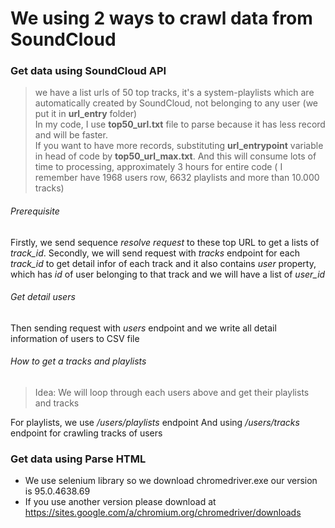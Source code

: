 # We using 2 ways to crawl data from SoundCloud
### Get data using SoundCloud API
> we have a list urls of 50 top tracks, it's a system-playlists which are automatically created by SoundCloud, not belonging to any user (we put it in **url_entry** folder)\
> In my code, I use **top50_url.txt** file to parse because it has less record and will be faster.\
> If you want to have more records, substituting **url_entrypoint** variable in head of code by **top50_url_max.txt**. And this will consume lots of time to processing, approximately 3 hours for entire code ( I remember have 1968 users row, 6632 playlists and more than 10.000 tracks)
###### Prerequisite
Firstly, we send sequence *resolve request* to these top URL to get a lists of *track_id*.
Secondly, we will send request with *tracks* endpoint for each *track_id* to get detail infor of each track and it also contains *user* property, which has *id* of user belonging to that track and we will have a list of *user_id*
###### Get detail users
Then sending request with *users* endpoint and we write all detail information of users to CSV file

###### How to get a tracks and playlists
> Idea: We will loop through each users above and get their playlists and tracks

For playlists, we use */users/playlists* endpoint
And using */users/tracks* endpoint for crawling tracks of users

### Get data using Parse HTML
- We use selenium library so we download chromedriver.exe our version is 95.0.4638.69 
- If you use another version please download at https://sites.google.com/a/chromium.org/chromedriver/downloads
